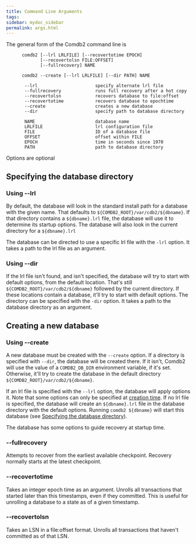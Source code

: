 ```yaml
---
title: Command Line Arguments
tags:
sidebar: mydoc_sidebar
permalink: args.html
---
```


The general form of the Comdb2 command line is

```
      comdb2 [--lrl LRLFILE] [--recovertotime EPOCH]
             [--recovertolsn FILE:OFFSET]
             [--fullrecovery] NAME
  
      comdb2 --create [--lrl LRLFILE] [--dir PATH] NAME
  
       --lrl                      specify alternate lrl file
       --fullrecovery             runs full recovery after a hot copy
       --recovertolsn             recovers database to file:offset
       --recovertotime            recovers database to epochtime
       --create                   creates a new database
       --dir                      specify path to database directory
  
       NAME                       database name
       LRLFILE                    lrl configuration file
       FILE                       ID of a database file
       OFFSET                     offset within FILE
       EPOCH                      time in seconds since 1970
       PATH                       path to database directory
```
Options are optional

## Specifying the database directory

### Using --lrl

By default, the database will look in the standard install path for a database with the given name.  That defaults
to `${COMDB2_ROOT}/var/cdb2/${dbname}`.  If that directory contains a `${dbname}.lrl` file, the database will use 
it to determine its startup options.  The database will also look in the current directory for a `${dbname}.lrl` 

The database can be directed to use a specific lrl file with the `-lrl` option. It takes a path to the lrl file as
an argument.

### Using --dir

If the lrl file isn't found, and isn't specified, the database will try to start with default options, from the default
location.  That's still `${COMDB2_ROOT}/var/cdb2/${dbname}` followed by the current directory.  If these locations
contain a database, it'll try to start with default options.  The directory can be specified with the `-dir` option.
It takes a path to the database directory as an argument.

## Creating a new database

### Using --create

A new database must be created with the `--create` option.  If a directory is specified with `--dir`, 
the database will be created there.  If it isn't, Comdb2 will use the value of a `COMDB2_DB_DIR` environment
variable, if it's set.  Otherwise, it'll try to create the database in the default directory 
`${COMDB2_ROOT}/var/cdb2/${dbname}`.

If an lrl file is specified with the `--lrl` option, the database will apply options it.  Note that some options
can only be specified at [creation time](config_files.html#init-time-options). If no lrl file is specified, 
the database will create an `${dbname}.lrl` file in the database directory with the default options.  Running 
`comdb2 ${dbname}` will start this database (see [Specifying the database directory](#specifying-the-database-directory)).

The database has some options to guide recovery at startup time.

### --fullrecovery

Attempts to recover from the earliest available checkpoint.  Recovery normally starts at the latest checkpoint.

### --recovertotime

Takes an integer epoch time as an argument.  Unrolls all transactions that started later than this timestamps, even
if they committed.  This is useful for unrolling a database to a state as of a given timestamp.

### --recovertolsn

Takes an LSN in a file:offset format.  Unrolls all transactions that haven't committed as of that LSN.
